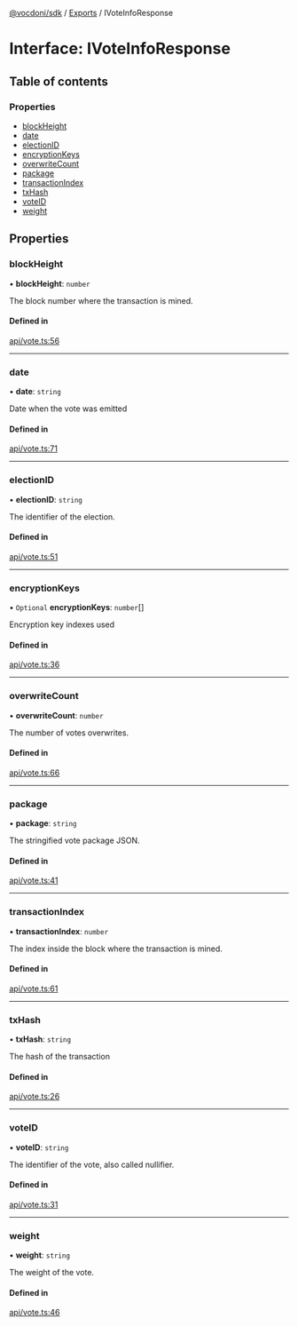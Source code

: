 [@vocdoni/sdk](/sdk) / [Exports](../modules) / IVoteInfoResponse

# Interface: IVoteInfoResponse

## Table of contents

### Properties

- [blockHeight](IVoteInfoResponse#blockheight)
- [date](IVoteInfoResponse#date)
- [electionID](IVoteInfoResponse#electionid)
- [encryptionKeys](IVoteInfoResponse#encryptionkeys)
- [overwriteCount](IVoteInfoResponse#overwritecount)
- [package](IVoteInfoResponse#package)
- [transactionIndex](IVoteInfoResponse#transactionindex)
- [txHash](IVoteInfoResponse#txhash)
- [voteID](IVoteInfoResponse#voteid)
- [weight](IVoteInfoResponse#weight)

## Properties

### blockHeight

• **blockHeight**: `number`

The block number where the transaction is mined.

#### Defined in

[api/vote.ts:56](https://github.com/vocdoni/vocdoni-sdk/blob/9e24a20/src/api/vote.ts#L56)

___

### date

• **date**: `string`

Date when the vote was emitted

#### Defined in

[api/vote.ts:71](https://github.com/vocdoni/vocdoni-sdk/blob/9e24a20/src/api/vote.ts#L71)

___

### electionID

• **electionID**: `string`

The identifier of the election.

#### Defined in

[api/vote.ts:51](https://github.com/vocdoni/vocdoni-sdk/blob/9e24a20/src/api/vote.ts#L51)

___

### encryptionKeys

• `Optional` **encryptionKeys**: `number`[]

Encryption key indexes used

#### Defined in

[api/vote.ts:36](https://github.com/vocdoni/vocdoni-sdk/blob/9e24a20/src/api/vote.ts#L36)

___

### overwriteCount

• **overwriteCount**: `number`

The number of votes overwrites.

#### Defined in

[api/vote.ts:66](https://github.com/vocdoni/vocdoni-sdk/blob/9e24a20/src/api/vote.ts#L66)

___

### package

• **package**: `string`

The stringified vote package JSON.

#### Defined in

[api/vote.ts:41](https://github.com/vocdoni/vocdoni-sdk/blob/9e24a20/src/api/vote.ts#L41)

___

### transactionIndex

• **transactionIndex**: `number`

The index inside the block where the transaction is mined.

#### Defined in

[api/vote.ts:61](https://github.com/vocdoni/vocdoni-sdk/blob/9e24a20/src/api/vote.ts#L61)

___

### txHash

• **txHash**: `string`

The hash of the transaction

#### Defined in

[api/vote.ts:26](https://github.com/vocdoni/vocdoni-sdk/blob/9e24a20/src/api/vote.ts#L26)

___

### voteID

• **voteID**: `string`

The identifier of the vote, also called nullifier.

#### Defined in

[api/vote.ts:31](https://github.com/vocdoni/vocdoni-sdk/blob/9e24a20/src/api/vote.ts#L31)

___

### weight

• **weight**: `string`

The weight of the vote.

#### Defined in

[api/vote.ts:46](https://github.com/vocdoni/vocdoni-sdk/blob/9e24a20/src/api/vote.ts#L46)
